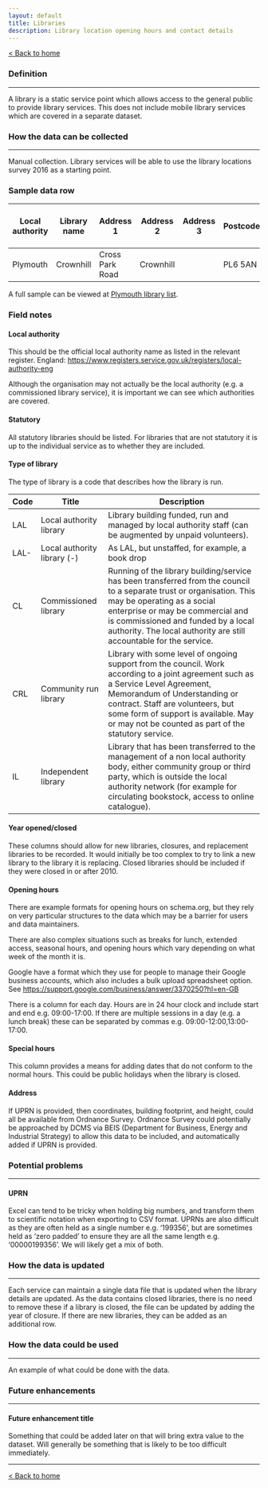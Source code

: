 ```yaml
---
layout: default
title: Libraries
description: Library location opening hours and contact details
---
```




[&lt; Back to home](./)

### Definition

---

A library is a static service point which allows access to the general public to provide library services. This does not include mobile library services which are covered in a separate dataset.

### How the data can be collected

---

Manual collection. Library services will be able to use the library locations survey 2016 as a starting point.



### Sample data row


| Local authority | Library name | Address 1 | Address 2 | Address 3 | Postcode | Unique Property Reference Number | Statutory | Type of Library | Year opened | Year closed | Monday hours | Tuesday hours | Wednesday hours | Thursday hours | Friday hours | Saturday hours | Sunday hours | Special hours | Colocated | Colocated with | Notes | URL | Email address |
| ------------ | ------------ | ------------ | ------------ | ------------ | ------------ | ------------ | ------------ | ------------ | ------------ | ------------ | ------------ | ------------ | ------------ | ------------ | ------------ | ------------ | ------------ | ------------ | ------------ | ------------ | ------------ | ------------ | ------------ |
| Plymouth  | Crownhill | Cross Park Road | Crownhill | | PL6 5AN | 100041062012 | Yes | LAL | 1991 | | 08:30-18:00| 08:30-18:00 | 08:30-18:00 | 08.30-20:00 | 08:30-18:00 | 09:00-17:00 | | | No | | | https://www.plymouth.gov.uk/libraries/findlibraryandopeninghours/crownhilllibrary | library@plymouth.gov.uk

A full sample can be viewed at [Plymouth library list](https://github.com/LibrariesHacked/schema-librarydata/blob/master/data/libraries_plymouth.csv).



### Field notes

#### Local authority
This should be the official local authority name as listed in the relevant register.
England: https://www.registers.service.gov.uk/registers/local-authority-eng

Although the organisation may not actually be the local authority (e.g. a commissioned library service), it is important we can see which authorities are covered.

#### Statutory
All statutory libraries should be listed. For libraries that are not statutory it is up to the individual service as to whether they are included.

#### Type of library
The type of library is a code that describes how the library is run.

| Code | Title | Description | 
| ------------ | ------------ | ------------ |
| LAL | Local authority library | Library building funded, run and managed by local authority staff (can be augmented by unpaid volunteers). |
| LAL- | Local authority library (-) | As LAL, but unstaffed, for example, a book drop |
| CL | Commissioned library | Running of the library building/service has been transferred from the council to a separate trust or organisation. This may be operating as a social enterprise or may be commercial and is commissioned and funded by a local authority. The local authority are still accountable for the service.|
| CRL | Community run library | Library with some level of ongoing support from the council. Work according to a joint agreement such as a Service Level Agreement, Memorandum of Understanding or contract. Staff are volunteers, but some form of support is available. May or may not be counted as part of the statutory service. |
| IL | Independent library | Library that has been transferred to the management of a non local authority body, either community group or third party, which is outside the local authority network (for example for circulating bookstock, access to online catalogue). |

#### Year opened/closed
These columns should allow for new libraries, closures, and replacement libraries to be recorded. It would initially be too complex to try to link a new library to the library it is replacing. Closed libraries should be included if they were closed in or after 2010.

#### Opening hours
There are example formats for opening hours on schema.org, but they rely on very particular structures to the data which may be a barrier for users and data maintainers.

There are also complex situations such as breaks for lunch, extended access, seasonal hours, and opening hours which vary depending on what week of the month it is.

Google have a format which they use for people to manage their Google business accounts, which also includes a bulk upload spreadsheet option. See https://support.google.com/business/answer/3370250?hl=en-GB 

There is a column for each day. Hours are in 24 hour clock and include start and end e.g. 09:00-17:00. If there are multiple sessions in a day (e.g. a lunch break) these can be separated by commas e.g. 09:00-12:00,13:00-17:00.

#### Special hours
This column provides a means for adding dates that do not conform to the normal hours. This could be public holidays when the library is closed.

#### Address
If UPRN is provided, then coordinates, building footprint, and height, could all be available from Ordnance Survey. Ordnance Survey could potentially be approached by DCMS via BEIS (Department for Business, Energy and Industrial Strategy) to allow this data to be included, and automatically added if UPRN is provided.




### Potential problems

---

#### UPRN 

Excel can tend to be tricky when holding big numbers, and transform them to scientific notation when exporting to CSV format. UPRNs are also difficult as they are often held as a single number e.g. ‘199356’, but are sometimes held as ‘zero padded’ to ensure they are all the same length e.g. ‘00000199356’. We will likely get a mix of both.


### How the data is updated

---
Each service can maintain a single data file that is updated when the library details are updated. As the data contains closed libraries, there is no need to remove these if a library is closed, the file can be updated by adding the year of closure. If there are new libraries, they can be added as an additional row.

### How the data could be used

---

An example of what could be done with the data.

### Future enhancements

---

#### Future enhancement title

Something that could be added later on that will bring extra value to the dataset. Will generally be something that is likely to be too difficult immediately.

---

[&lt; Back to home](./)
